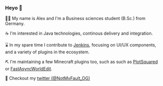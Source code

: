 ### Heyo :wave:

🧑‍🎓 My name is Alex and I'm a Business sciences student (B.Sc.) from Germany.    

☕ I'm interested in Java technologies, continous delivery and integration.  

⌛ In my spare time I contribute to [Jenkins](https://github.com/jenkinsci/jenkins), focusing on UI/UX components, and a variety of plugins in the ecosystem.    

⛏️ I'm maintaining a few Minecraft plugins too, such as such as [PlotSquared](https://github.com/IntellectualSites/PlotSquared) or [FastAsyncWorldEdit](https://github.com/IntellectualSites/FastAsyncWorldEdit).   

💬 Checkout my [twitter (@NotMyFault_OG)](https://twitter.com/NotMyFault_OG) 
